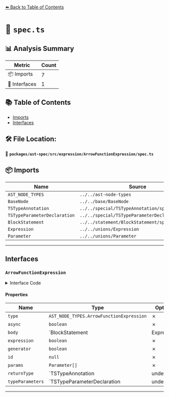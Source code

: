 [⬅️ Back to Table of Contents](../../../../../index.md)

# 📄 `spec.ts`

## 📊 Analysis Summary

| Metric | Count |
|--------|-------|
| 📦 Imports | 7 |
| 📐 Interfaces | 1 |

## 📚 Table of Contents

- [Imports](#imports)
- [Interfaces](#interfaces)

## 🛠️ File Location:
📂 **`packages/ast-spec/src/expression/ArrowFunctionExpression/spec.ts`**

## 📦 Imports

| Name | Source |
|------|--------|
| `AST_NODE_TYPES` | `../../ast-node-types` |
| `BaseNode` | `../../base/BaseNode` |
| `TSTypeAnnotation` | `../../special/TSTypeAnnotation/spec` |
| `TSTypeParameterDeclaration` | `../../special/TSTypeParameterDeclaration/spec` |
| `BlockStatement` | `../../statement/BlockStatement/spec` |
| `Expression` | `../../unions/Expression` |
| `Parameter` | `../../unions/Parameter` |


---

## Interfaces

### `ArrowFunctionExpression`

<details><summary>Interface Code</summary>

```ts
export interface ArrowFunctionExpression extends BaseNode {
  type: AST_NODE_TYPES.ArrowFunctionExpression;
  async: boolean;
  body: BlockStatement | Expression;
  expression: boolean;
  generator: boolean;
  id: null;
  params: Parameter[];
  returnType: TSTypeAnnotation | undefined;
  typeParameters: TSTypeParameterDeclaration | undefined;
}
```
</details>

#### Properties

| Name | Type | Optional | Description |
|------|------|----------|-------------|
| `type` | `AST_NODE_TYPES.ArrowFunctionExpression` | ✗ |  |
| `async` | `boolean` | ✗ |  |
| `body` | `BlockStatement | Expression` | ✗ |  |
| `expression` | `boolean` | ✗ |  |
| `generator` | `boolean` | ✗ |  |
| `id` | `null` | ✗ |  |
| `params` | `Parameter[]` | ✗ |  |
| `returnType` | `TSTypeAnnotation | undefined` | ✗ |  |
| `typeParameters` | `TSTypeParameterDeclaration | undefined` | ✗ |  |


---